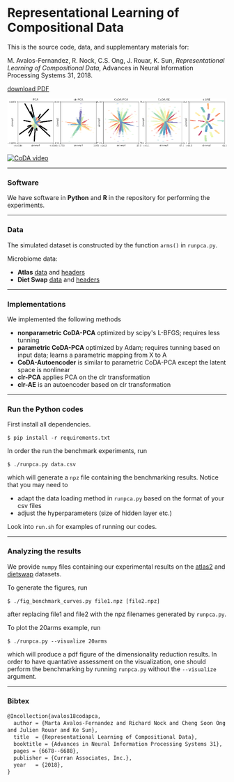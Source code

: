 # Representational Learning of Compositional Data

This is the source code, data, and supplementary materials for:

M. Avalos-Fernandez, R. Nock, C.S. Ong, J. Rouar, K. Sun,
*Representational Learning of Compositional Data*,
Advances in Neural Information Processing Systems 31, 2018.

[download PDF](https://bitbucket.org/RichardNock/coda/downloads/avalos-fernandez18coda-pca.pdf)

![illustrative-image](Figs/20arms_scatter.png)

[![CoDA video](https://img.youtube.com/vi/TqLqGwtInSA/0.jpg)](https://www.youtube.com/watch?v=TqLqGwtInSA)

---

### Software

We have software in **Python** and **R** in the repository for performing the experiments.

---

### Data

The simulated dataset is constructed by the function ```arms()``` in ```runpca.py```.

Microbiome data:

- **Atlas** [data](https://bitbucket.org/RichardNock/coda/downloads/atlas2.csv) and [headers](https://bitbucket.org/RichardNock/coda/downloads/atlasfactors2.csv)
- **Diet Swap** [data](https://bitbucket.org/RichardNock/coda/downloads/dietswap.csv) and [headers](https://bitbucket.org/RichardNock/coda/downloads/dietfactors.csv)

---

###  Implementations

We implemented the following methods

- **nonparametric CoDA-PCA** optimized by scipy's L-BFGS; requires less tunning
- **parametric CoDA-PCA** optimized by Adam; requires tunning based on input data; learns a parametric mapping from X to A
- **CoDA-Autoencoder** is similar to parametric CoDA-PCA except the latent space is nonlinear
- **clr-PCA** applies PCA on the clr transformation
- **clr-AE** is an autoencoder based on clr transformation

---

### Run the Python codes

First install all dependencies.
```
$ pip install -r requirements.txt
```

In order the run the benchmark experiments, run
```
$ ./runpca.py data.csv
```
which will generate a ```npz``` file containing the benchmarking results. Notice that you may need to

- adapt the data loading method in ```runpca.py``` based on the format of your csv files
- adjust the hyperparameters (size of hidden layer etc.)

Look into ```run.sh``` for examples of running our codes.

---

### Analyzing the results

We provide ```numpy``` files containing our experimental results on the [atlas2](https://bitbucket.org/RichardNock/coda/downloads/atlas2.csv_lrate0.005_batchsize32_epochs300_maxdim10_test0.1.npz) and [dietswap](https://bitbucket.org/RichardNock/coda/downloads/dietswap.csv_lrate0.005_batchsize32_epochs500_maxdim10_test0.1.npz) datasets.

To generate the figures, run
```
$ ./fig_benchmark_curves.py file1.npz [file2.npz]
```
after replacing file1 and file2 with the npz filenames generated by ```runpca.py```.

To plot the 20arms example, run
```
$ ./runpca.py --visualize 20arms
```
which will produce a pdf figure of the dimensionality reduction results. In order to have
quantative assessment on the visualization, one should perform the benchmarking by
running ```runpca.py``` without the ```--visualize``` argument.

---

### Bibtex
```
@Incollection{avalos18codapca,
  author = {Marta Avalos-Fernandez and Richard Nock and Cheng Soon Ong and Julien Rouar and Ke Sun},
  title  = {Representational Learning of Compositional Data},
  booktitle = {Advances in Neural Information Processing Systems 31},
  pages = {6678--6688},
  publisher = {Curran Associates, Inc.},
  year   = {2018},
}
```
